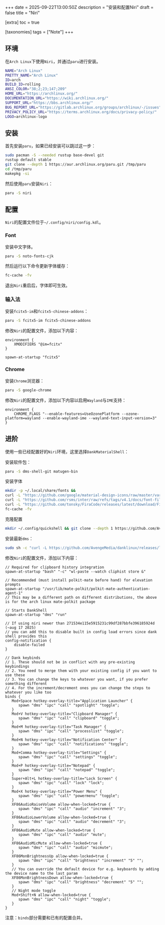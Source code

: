+++
date = 2025-09-22T13:00:50Z
description = "安装和配置Niri"
draft = false
title = "Niri"

[extra]
toc = true

[taxonomies]
tags = ["Note"]
+++

## 环境

在`Arch Linux`下使用`Niri`，并通过`paru`进行安装。

```bash
NAME="Arch Linux"
PRETTY_NAME="Arch Linux"
ID=arch
BUILD_ID=rolling
ANSI_COLOR="38;2;23;147;209"
HOME_URL="https://archlinux.org/"
DOCUMENTATION_URL="https://wiki.archlinux.org/"
SUPPORT_URL="https://bbs.archlinux.org/"
BUG_REPORT_URL="https://gitlab.archlinux.org/groups/archlinux/-/issues"
PRIVACY_POLICY_URL="https://terms.archlinux.org/docs/privacy-policy/"
LOGO=archlinux-logo
```

## 安装

首先安装`paru`，如果已经安装可以跳过这一步：

```bash
sudo pacman -S --needed rustup base-devel git
rustup default stable
git clone --depth 1 https://aur.archlinux.org/paru.git /tmp/paru
cd /tmp/paru
makepkg -si
```

然后使用`paru`安装`Niri`：

```bash
paru -S niri
```

## 配置

`Niri`的配置文件位于`~/.config/niri/config.kdl`。

### Font

安装中文字体。

```bash
paru -S noto-fonts-cjk
```

然后运行以下命令更新字体缓存：

```bash
fc-cache -fv
```

退出`Niri`重启后，字体即可生效。

### 输入法

安装`fcitx5-im`和`fcitx5-chinese-addons`：

```bash
paru -S fcitx5-im fcitx5-chinese-addons
```

修改`Niri`的配置文件，添加以下内容：

```kdl
environment {
    XMODIFIERS "@im=fcitx"
}

spawn-at-startup "fcitx5"
```

### Chrome

安装`Chrome`浏览器：

```bash
paru -S google-chrome
```

修改`Niri`的配置文件，添加以下内容以启用`Wayland`与`IME`支持：

```kdl
environment {
    CHROME_FLAGS "--enable-features=UseOzonePlatform --ozone-platform=wayland --enable-wayland-ime --wayland-text-input-version=3"
}
```

## 进阶

使用一些已经配置好的`Niri`环境，这里选择`DankMaterialShell`：

安装软件包：

```bash
paru -S dms-shell-git matugen-bin
```

安装字体

```bash
mkdir -p ~/.local/share/fonts &&
curl -L "https://github.com/google/material-design-icons/raw/master/variablefont/MaterialSymbolsRounded%5BFILL%2CGRAD%2Copsz%2Cwght%5D.ttf" -o ~/.local/share/fonts/MaterialSymbolsRounded.ttf
curl -L "https://github.com/rsms/inter/raw/refs/tags/v4.1/docs/font-files/InterVariable.ttf" -o ~/.local/share/fonts/InterVariable.ttf
curl -L "https://github.com/tonsky/FiraCode/releases/latest/download/FiraCode-Regular.ttf" -o ~/.local/share/fonts/FiraCode-Regular.ttf
fc-cache -fv
```

克隆配置

```bash
mkdir ~/.config/quickshell && git clone --depth 1 https://github.com/AvengeMedia/DankMaterialShell.git ~/.config/quickshell/dms
```

安装最新`dms`：

```bash
sudo sh -c "curl -L https://github.com/AvengeMedia/danklinux/releases/latest/download/dms-$(uname -m | sed 's/x86_64/amd64/;s/aarch64/arm64/').gz | gunzip | tee /usr/local/bin/dms > /dev/null && chmod +x /usr/local/bin/dms"
```

修改`Niri`的配置文件，添加以下内容：

```kdl
// Required for clipboard history integration
spawn-at-startup "bash" "-c" "wl-paste --watch cliphist store &"

// Recommended (must install polkit-mate before hand) for elevation prompts
spawn-at-startup "/usr/lib/mate-polkit/polkit-mate-authentication-agent-1"
// This may be a different path on different distributions, the above is for the arch linux mate-polkit package

// Starts DankShell
spawn-at-startup "dms" "run"

// If using niri newer than 271534e115e5915231c99df287bbfe396185924d (~aug 17 2025)
// you can add this to disable built in config load errors since dank shell provides this
config-notification {
    disable-failed
}

// Dank keybinds
// 1. These should not be in conflict with any pre-existing keybindings
// 2. You need to merge them with your existing config if you want to use these
// 3. You can change the keys to whatever you want, if you prefer something different
// 4. For the increment/decrement ones you can change the steps to whatever you like too
binds {
   Mod+Space hotkey-overlay-title="Application Launcher" {
      spawn "dms" "ipc" "call" "spotlight" "toggle";
   }
   Mod+V hotkey-overlay-title="Clipboard Manager" {
      spawn "dms" "ipc" "call" "clipboard" "toggle";
   }
   Mod+M hotkey-overlay-title="Task Manager" {
      spawn "dms" "ipc" "call" "processlist" "toggle";
   }
   Mod+N hotkey-overlay-title="Notification Center" {
      spawn "dms" "ipc" "call" "notifications" "toggle";
   }
   Mod+Comma hotkey-overlay-title="Settings" {
      spawn "dms" "ipc" "call" "settings" "toggle";
   }
   Mod+P hotkey-overlay-title="Notepad" {
      spawn "dms" "ipc" "call" "notepad" "toggle";
   }
   Super+Alt+L hotkey-overlay-title="Lock Screen" {
      spawn "dms" "ipc" "call" "lock" "lock";
   }
   Mod+X hotkey-overlay-title="Power Menu" {
      spawn "dms" "ipc" "call" "powermenu" "toggle";
   }
   XF86AudioRaiseVolume allow-when-locked=true {
      spawn "dms" "ipc" "call" "audio" "increment" "3";
   }
   XF86AudioLowerVolume allow-when-locked=true {
      spawn "dms" "ipc" "call" "audio" "decrement" "3";
   }
   XF86AudioMute allow-when-locked=true {
      spawn "dms" "ipc" "call" "audio" "mute";
   }
   XF86AudioMicMute allow-when-locked=true {
      spawn "dms" "ipc" "call" "audio" "micmute";
   }
   XF86MonBrightnessUp allow-when-locked=true {
      spawn "dms" "ipc" "call" "brightness" "increment" "5" "";
   }
   // You can override the default device for e.g. keyboards by adding the device name to the last param
   XF86MonBrightnessDown allow-when-locked=true {
      spawn "dms" "ipc" "call" "brightness" "decrement" "5" "";
   }
   // Night mode toggle
   Mod+Shift+N allow-when-locked=true {
      spawn "dms" "ipc" "call" "night" "toggle";
   }
}
```

注意：`binds`部分需要和已有的配置合并。
